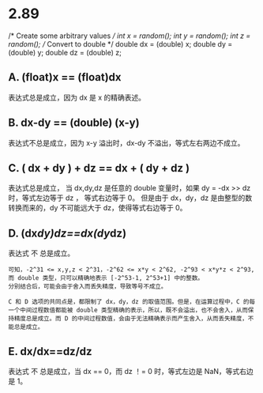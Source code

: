 # 2.89

/* Create some arbitrary values */
int x = random();
int y = random();
int z = random();
/* Convert to double */
double dx = (double) x;
double dy = (double) y;
double dz = (double) z;

## A. (float)x == (float)dx

表达式总是成立，因为 dx 是 x 的精确表述。

## B. dx-dy == (double) (x-y)

表达式不总是成立，因为 x-y 溢出时，dx-dy 不溢出，等式左右两边不成立。

## C. ( dx + dy ) + dz == dx + ( dy + dz )

表达式总是成立，
当 dx,dy,dz 是任意的 double 变量时，如果 dy = -dx >> dz 时，等式左边等于 dz ， 等式右边等于 0。
但是由于 dx，dy，dz 是由整型的数转换而来的，dy 不可能远大于 dz，使得等式右边等于 0。

## D. (dx*dy)*dz==dx*(dy*dz)

表达式 不 总是成立。

```text
可知，-2^31 <= x,y,z < 2^31，-2^62 <= x*y < 2^62, -2^93 < x*y*z < 2^93,
而 double 类型，只可以精确地表示 [-2^53-1, 2^53+1] 中的整数。
分别结合后，可能会由于舍入而丢失精度，导致等号不成立。

C 和 D 选项的共同点是，都限制了 dx，dy，dz 的取值范围。但是，在运算过程中，C 的每一个中间过程数值都能被 double 类型精确的表示，所以，既不会溢出，也不会舍入，从而保持精度总是成立。而 D 的中间过程数值，会由于无法精确表示而产生舍入，从而丢失精度，不能总是成立。
```

## E. dx/dx==dz/dz

表达式 不 总是成立，当 dx == 0，而 dz ！= 0 时，等式左边是 NaN，等式右边是 1。